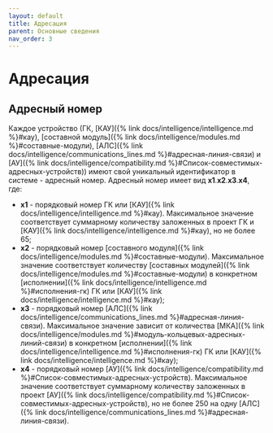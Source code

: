 ```yaml
---
layout: default
title: Адресация
parent: Основные сведения
nav_order: 3
---
```


# Адресация


## Адресный номер
Каждое устройство (ГК, [КАУ]({% link docs/intelligence/intelligence.md %}#кау), [составной модуль]({% link docs/intelligence/modules.md %}#составные-модули), [АЛС]({% link docs/intelligence/communications_lines.md %}#адресная-линия-связи) и [АУ]({% link docs/intelligence/compatibility.md %}#Список-совместимых-адресных-устройств)) имеют свой уникальный идентификатор в системе - адресный номер.
Адресный номер имеет вид **x1**.**x2**.**x3**.**x4**, где:
- **x1** - порядковый номер ГК или [КАУ]({% link docs/intelligence/intelligence.md %}#кау). Максимальное значение соответствует суммарному количеству заложенных в проект ГК и [КАУ]({% link docs/intelligence/intelligence.md %}#кау), но не более 65;
- **x2** - порядковый номер [составного модуля]({% link docs/intelligence/modules.md %}#составные-модули). Максимальное значение соответствует количеству [составных модулей]({% link docs/intelligence/modules.md %}#составные-модули) в конкретном [исполнении]({% link docs/intelligence/intelligence.md %}#исполнения-гк) ГК или [КАУ]({% link docs/intelligence/intelligence.md %}#кау);
- **x3** - порядковый номер [АЛС]({% link docs/intelligence/communications_lines.md %}#адресная-линия-связи). Максимальное значение зависит от количества [МКА]({% link docs/intelligence/modules.md %}#модуль-кольцевых-адресных-линий-связи) в конкретном [исполнении]({% link docs/intelligence/intelligence.md %}#исполнения-гк) ГК или [КАУ]({% link docs/intelligence/intelligence.md %}#кау);
- **x4** - порядковый номер [АУ]({% link docs/intelligence/compatibility.md %}#Список-совместимых-адресных-устройств). Максимальное значение соответствует суммарному количеству заложенных в проект [АУ]({% link docs/intelligence/compatibility.md %}#Список-совместимых-адресных-устройств), но не более 250 на одну [АЛС]({% link docs/intelligence/communications_lines.md %}#адресная-линия-связи).
